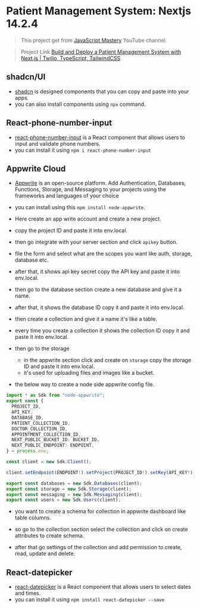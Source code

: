 # Patient Management System: Nextjs 14.2.4

> This project get from [JavaScript Mastery](https://www.youtube.com/@javascriptmastery) YouTube channel.

> Project Link [Build and Deploy a Patient Management System with Next.js | Twilio, TypeScript, TailwindCSS](https://youtu.be/lEflo_sc82g?si=d27ou7PfLC6jPKbe)

## shadcn/UI

- [shadcn](https://ui.shadcn.com/) is designed components that you can copy and paste into your apps.
- you can also install components using `npx` command.

## React-phone-number-input

- [react-phone-number-input](https://www.npmjs.com/package/react-phone-number-input) is a React component that allows users to input and validate phone numbers.
- you can install it using `npm i react-phone-number-input`

## Appwrite Cloud

- [Appwrite](https://appwrite.io/) is an open-source platform. Add Authentication, Databases, Functions, Storage, and Messaging to your projects using the frameworks and languages of your choice

- you can install using this `npm install node-appwrite`.
- Here create an app write account and create a new project.
- copy the project ID and paste it into env.local.
- then go integrate with your server section and click `apikey` button.
- file the form and select what are the scopes you want like auth, storage, database etc.
- after that, it shows api key secret copy the API key and paste it into env.local.
- then go to the database section create a new database and give it a name.
- after that, it shows the database ID copy it and paste it into env.local.
- then create a collection and give it a name it's like a table.
- every time you create a collection it shows the collection ID copy it and paste it into env.local.

- then go to the storage

  - in the appwrite section click and create on `storage` copy the storage ID and paste it into env.local.
  - it's used for uploading files and images like a bucket.

- the below way to create a node side appwrite config file.

```typescript
import * as Sdk from "node-appwrite";
export const {
  PROJECT_ID,
  API_KEY,
  DATABASE_ID,
  PATIENT_COLLECTION_ID,
  DOCTOR_COLLECTION_ID,
  APPOINTMENT_COLLECTION_ID,
  NEXT_PUBLIC_BUCKET_ID: BUCKET_ID,
  NEXT_PUBLIC_ENDPOINT: ENDPOINT,
} = process.env;

const client = new Sdk.Client();

client.setEndpoint(ENDPOINT!).setProject(PROJECT_ID!).setKey(API_KEY!);

export const databases = new Sdk.Databases(client);
export const storage = new Sdk.Storage(client);
export const messaging = new Sdk.Messaging(client);
export const users = new Sdk.Users(client);
```

- you want to create a schema for collection in appwrite dashboard like table columns.
- so go to the collection section select the collection and click on create attributes to create schema.

- after that go settings of the collection and add permission to create, read, update and delete.

## React-datepicker

- [react-datepicker](https://www.npmjs.com/package/react-datepicker) is a React component that allows users to select dates and times.
- you can install it using `npm install react-datepicker --save`
